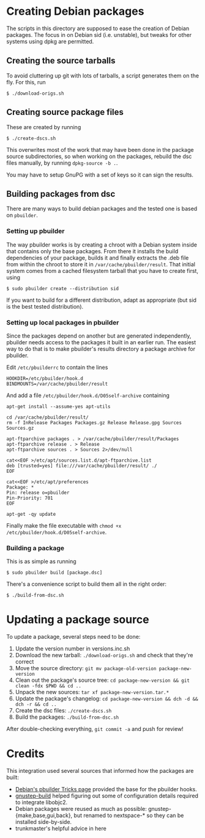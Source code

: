 # Creating Debian packages

The scripts in this directory are supposed to ease the creation of Debian
packages. The focus in on Debian sid (i.e. unstable), but tweaks for
other systems using dpkg are permitted.

## Creating the source tarballs

To avoid cluttering up git with lots of tarballs, a script generates
them on the fly. For this, run

    $ ./download-origs.sh

## Creating source package files

These are created by running

    $ ./create-dscs.sh

This overwrites most of the work that may have been done in the package
source subdirectories, so when working on the packages, rebuild the dsc
files manually, by running `dpkg-source -b .`.

You may have to setup GnuPG with a set of keys so it can sign the results.

## Building packages from dsc

There are many ways to build debian packages and the tested one is based on `pbuilder`.

### Setting up pbuilder

The way pbuilder works is by creating a chroot with a Debian system inside
that contains only the base packages. From there it installs the build
dependencies of your package, builds it and finally extracts the .deb file
from within the chroot to store it in `/var/cache/pbuilder/result`. That
initial system comes from a cached filesystem tarball that you have to
create first, using

    $ sudo pbuilder create --distribution sid

If you want to build for a different distribution, adapt as appropriate
(but sid is the best tested distribution).

### Setting up local packages in pbuilder

Since the packages depend on another but are generated independently,
pbuilder needs access to the packages it built in an earlier run. The
easiest way to do that is to make pbuilder's results directory a
package archive for pbuilder.

Edit `/etc/pbuilderrc` to contain the lines

    HOOKDIR=/etc/pbuilder/hook.d
    BINDMOUNTS=/var/cache/pbuilder/result

And add a file `/etc/pbuilder/hook.d/D05self-archive` containing

    apt-get install --assume-yes apt-utils
    
    cd /var/cache/pbuilder/result/
    rm -f InRelease Packages Packages.gz Release Release.gpg Sources Sources.gz
    
    apt-ftparchive packages . > /var/cache/pbuilder/result/Packages
    apt-ftparchive release . > Release
    apt-ftparchive sources . > Sources 2>/dev/null
    
    cat<<EOF >/etc/apt/sources.list.d/apt-ftparchive.list
    deb [trusted=yes] file:///var/cache/pbuilder/result/ ./
    EOF
    
    cat<<EOF >/etc/apt/preferences
    Package: *
    Pin: release o=pbuilder
    Pin-Priority: 701
    EOF
    
    apt-get -qy update

Finally make the file executable with
`chmod +x /etc/pbuilder/hook.d/D05self-archive`.

### Building a package

This is as simple as running

    $ sudo pbuilder build [package.dsc]

There's a convenience script to build them all in the right order:

    $ ./build-from-dsc.sh

# Updating a package source

To update a package, several steps need to be done:

1. Update the version number in versions.inc.sh
2. Download the new tarball: `./download-origs.sh` and check that they're correct
3. Move the source directory: `git mv package-old-version package-new-version`
4. Clean out the package's source tree: `cd package-new-version && git clean -fdx $PWD && cd ..`
5. Unpack the new sources: `tar xf package-new-version.tar.*`
6. Update the package's changelog: `cd package-new-version && dch -d && dch -r && cd ..`
7. Create the dsc files: `./create-dscs.sh`
8. Build the packages: `./build-from-dsc.sh`

After double-checking everything, `git commit -a` and push for review!

# Credits

This integration used several sources that informed how the packages are built:

* [Debian's pbuilder Tricks page](https://wiki.debian.org/PbuilderTricks) provided the base for the pbuilder hooks.
* [gnustep-build](https://github.com/plaurent/gnustep-build) helped figuring out some of configuration details required to integrate libobjc2.
* Debian packages were reused as much as possible: gnustep-{make,base,gui,back}, but renamed to nextspace-\* so they can be installed side-by-side.
* trunkmaster's helpful advice in here
